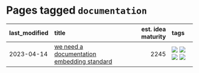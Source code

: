 # Pages tagged `documentation`

|last_modified|title|est. idea maturity|tags
|:---|:---|---:|:---|
|2023-04-14|[we need a documentation embedding standard](../doc-embed-standard.md)|2245|[![](https://img.shields.io/badge/tag-accessibility-a68128)](../tags/accessibility.md) [![](https://img.shields.io/badge/tag-documentation-faa2fc)](../tags/documentation.md) [![](https://img.shields.io/badge/tag-standard-1ee399)](../tags/standard.md) [![](https://img.shields.io/badge/tag-tooling-35b163)](../tags/tooling.md)|